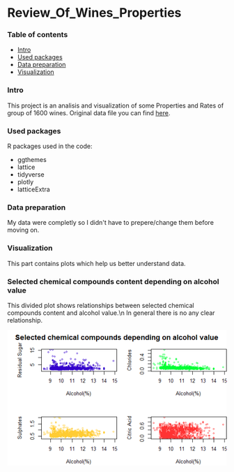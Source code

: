 # Review_Of_Wines_Properties

### Table of contents

   + [Intro](#intro)
   + [Used packages](#used-packages)
   + [Data preparation](#data-preparation)
   + [Visualization](#visualization)
   
### Intro
This project is an analisis and visualization of some Properties and Rates of group of 1600 wines.
Original data file you can find [here](https://github.com/jkbslazyk/Review_Of_Wine_Properties/blob/main/Slazyk_Dane_Surowe.csv).

### Used packages
R packages used in the code:
- ggthemes
- lattice
- tidyverse
- plotly
- latticeExtra

### Data preparation
My data were completly so I didn't have to prepere/change them before moving on.

### Visualization
This part contains plots which help us better understand data.
   
### Selected chemical compounds content depending on alcohol value
This divided plot shows relationships between selected chemical compounds content and alcohol value.\n 
In general there is no any clear relationship.

![FirstPlot](plots/Plot1.png)
